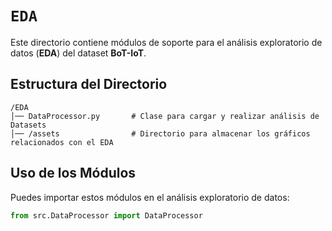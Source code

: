 # `EDA`

Este directorio contiene módulos de soporte para el análisis exploratorio de datos (**EDA**) del dataset **BoT-IoT**.  

## Estructura del Directorio

```
/EDA
│── DataProcessor.py       # Clase para cargar y realizar análisis de Datasets
│── /assets                # Directorio para almacenar los gráficos relacionados con el EDA
```

## Uso de los Módulos

Puedes importar estos módulos en el análisis exploratorio de datos:

```python
from src.DataProcessor import DataProcessor
```
